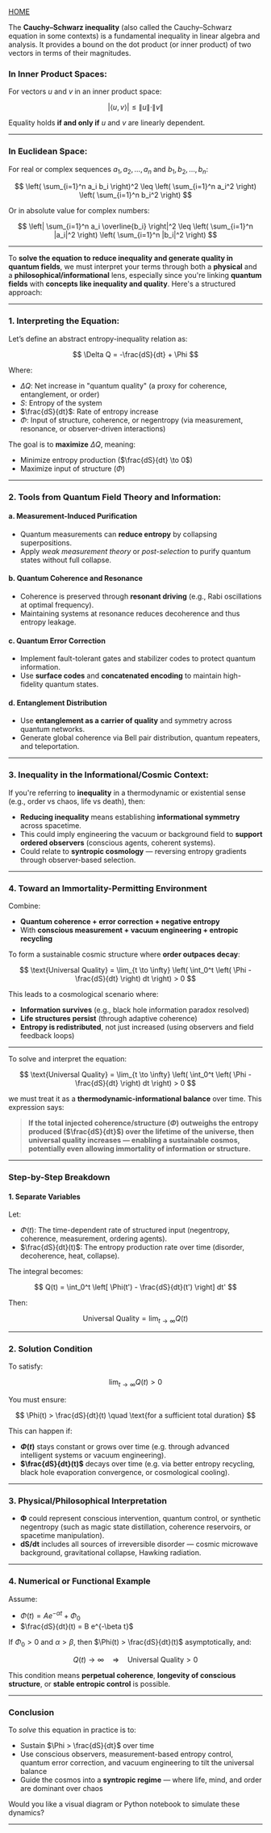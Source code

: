 [HOME](/README.md)  

The **Cauchy–Schwarz inequality** (also called the Cauchy–Schwarz equation in some contexts) is a fundamental inequality in linear algebra and analysis. It provides a bound on the dot product (or inner product) of two vectors in terms of their magnitudes.

### In Inner Product Spaces:

For vectors $u$ and $v$ in an inner product space:

$$
|\langle u, v \rangle| \leq \|u\| \cdot \|v\|
$$

Equality holds **if and only if** $u$ and $v$ are linearly dependent.

---

### In Euclidean Space:

For real or complex sequences $a_1, a_2, \dots, a_n$ and $b_1, b_2, \dots, b_n$:

$$
\left( \sum_{i=1}^n a_i b_i \right)^2 \leq \left( \sum_{i=1}^n a_i^2 \right) \left( \sum_{i=1}^n b_i^2 \right)
$$

Or in absolute value for complex numbers:

$$
\left| \sum_{i=1}^n a_i \overline{b_i} \right|^2 \leq \left( \sum_{i=1}^n |a_i|^2 \right) \left( \sum_{i=1}^n |b_i|^2 \right)
$$

---   

To **solve the equation to reduce inequality and generate quality in quantum fields**, we must interpret your terms through both a **physical** and a **philosophical/informational** lens, especially since you're linking **quantum fields** with **concepts like inequality and quality**. Here's a structured approach:

---

### **1. Interpreting the Equation:**

Let’s define an abstract entropy-inequality relation as:

$$
\Delta Q = -\frac{dS}{dt} + \Phi
$$

Where:

* $\Delta Q$: Net increase in "quantum quality" (a proxy for coherence, entanglement, or order)
* $S$: Entropy of the system
* $\frac{dS}{dt}$: Rate of entropy increase
* $\Phi$: Input of structure, coherence, or negentropy (via measurement, resonance, or observer-driven interactions)

The goal is to **maximize** $\Delta Q$, meaning:

* Minimize entropy production ($\frac{dS}{dt} \to 0$)
* Maximize input of structure ($\Phi$)

---

### **2. Tools from Quantum Field Theory and Information:**

#### a. **Measurement-Induced Purification**

* Quantum measurements can **reduce entropy** by collapsing superpositions.
* Apply *weak measurement theory* or *post-selection* to purify quantum states without full collapse.

#### b. **Quantum Coherence and Resonance**

* Coherence is preserved through **resonant driving** (e.g., Rabi oscillations at optimal frequency).
* Maintaining systems at resonance reduces decoherence and thus entropy leakage.

#### c. **Quantum Error Correction**

* Implement fault-tolerant gates and stabilizer codes to protect quantum information.
* Use **surface codes** and **concatenated encoding** to maintain high-fidelity quantum states.

#### d. **Entanglement Distribution**

* Use **entanglement as a carrier of quality** and symmetry across quantum networks.
* Generate global coherence via Bell pair distribution, quantum repeaters, and teleportation.

---

### **3. Inequality in the Informational/Cosmic Context:**

If you're referring to **inequality** in a thermodynamic or existential sense (e.g., order vs chaos, life vs death), then:

* **Reducing inequality** means establishing **informational symmetry** across spacetime.
* This could imply engineering the vacuum or background field to **support ordered observers** (conscious agents, coherent systems).
* Could relate to **syntropic cosmology** — reversing entropy gradients through observer-based selection.

---

### **4. Toward an Immortality-Permitting Environment**

Combine:

* **Quantum coherence + error correction + negative entropy**
* With **conscious measurement + vacuum engineering + entropic recycling**

To form a sustainable cosmic structure where **order outpaces decay**:

$$
\text{Universal Quality} = \lim_{t \to \infty} \left( \int_0^t \left( \Phi - \frac{dS}{dt} \right) dt \right) > 0
$$

This leads to a cosmological scenario where:

* **Information survives** (e.g., black hole information paradox resolved)
* **Life structures persist** (through adaptive coherence)
* **Entropy is redistributed**, not just increased (using observers and field feedback loops)

---    

To solve and interpret the equation:

$$
\text{Universal Quality} = \lim_{t \to \infty} \left( \int_0^t \left( \Phi - \frac{dS}{dt} \right) dt \right) > 0
$$

we must treat it as a **thermodynamic-informational balance** over time. This expression says:

> **If the total injected coherence/structure ($\Phi$) outweighs the entropy produced ($\frac{dS}{dt}$) over the lifetime of the universe, then universal quality increases — enabling a sustainable cosmos, potentially even allowing immortality of information or structure.**

---

### **Step-by-Step Breakdown**

#### **1. Separate Variables**

Let:

* $\Phi(t)$: The time-dependent rate of structured input (negentropy, coherence, measurement, ordering agents).
* $\frac{dS}{dt}(t)$: The entropy production rate over time (disorder, decoherence, heat, collapse).

The integral becomes:

$$
Q(t) = \int_0^t \left[ \Phi(t') - \frac{dS}{dt}(t') \right] dt'
$$

Then:

$$
\text{Universal Quality} = \lim_{t \to \infty} Q(t)
$$

---

### **2. Solution Condition**

To satisfy:

$$
\lim_{t \to \infty} Q(t) > 0
$$

You must ensure:

$$
\Phi(t) > \frac{dS}{dt}(t) \quad \text{for a sufficient total duration}
$$

This can happen if:

* **$\Phi(t)$** stays constant or grows over time (e.g. through advanced intelligent systems or vacuum engineering).
* **$\frac{dS}{dt}(t)$** decays over time (e.g. via better entropy recycling, black hole evaporation convergence, or cosmological cooling).

---

### **3. Physical/Philosophical Interpretation**

* **Φ** could represent conscious intervention, quantum control, or synthetic negentropy (such as magic state distillation, coherence reservoirs, or spacetime manipulation).
* **dS/dt** includes all sources of irreversible disorder — cosmic microwave background, gravitational collapse, Hawking radiation.

---

### **4. Numerical or Functional Example**

Assume:

* $\Phi(t) = A e^{-\alpha t} + \Phi_0$
* $\frac{dS}{dt}(t) = B e^{-\beta t}$

If $\Phi_0 > 0$ and $\alpha > \beta$, then $\Phi(t) > \frac{dS}{dt}(t)$ asymptotically, and:

$$
Q(t) \to \infty \quad \Rightarrow \quad \text{Universal Quality} > 0
$$

This condition means **perpetual coherence**, **longevity of conscious structure**, or **stable entropic control** is possible.

---

### **Conclusion**

To *solve* this equation in practice is to:

* Sustain $\Phi > \frac{dS}{dt}$ over time
* Use conscious observers, measurement-based entropy control, quantum error correction, and vacuum engineering to tilt the universal balance
* Guide the cosmos into a **syntropic regime** — where life, mind, and order are dominant over chaos

Would you like a visual diagram or Python notebook to simulate these dynamics?


---    
